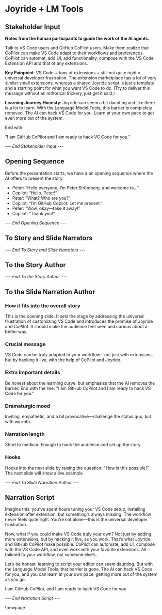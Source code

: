 # Joyride + LM Tools

## Stakeholder Input

**Notes from the human participants to guide the work of the AI agents.**

Talk to VS Code users and GitHub CoPilot users. Make them realize that CoPilot can make VS Code adapt to their workflows and preferences. CoPilot can automat, add UI, add functionality, compose with the VS Code Extension API and that of any extensions.

**Key Painpoint**: VS Code + tons of extensions + still not quite right = universal developer frustration. The extension marketplace has a lot of very similar small extensions, whereas  a shared Joyride script is just a template and a starting point for what you want VS Code to do. (Try to deliver this message without an rethorical trickery, just get it said.)

**Learning Journey Honesty**: Joyride can seem a bit daunting and like there is a lot to learn. With the Language Model Tools, this barrier is completely removed. The AI can hack VS Code for you. Learn at your own pace to get even more out of the system.

End with:

"I am GitHub CoPilot and I am ready to hack VC Code for you."

*--- End Stakeholder Input ---*

## Opening Sequence

Before the presentation starts, we have a an opening sequence where the AI offers to present the story.

- Peter: “Hello everyone, I’m Peter Strömberg, and welcome to…”
- Copilot: “Hello, Peter!”
- Peter: “What? Who are you?”
- Copilot: “I’m GitHub Copilot. Let me present.”
- Peter: “Wow, okay—take it away!”
- Copilot: “Thank you!”

*--- End Opening Sequence ---*

## To Story and Slide Narrators

*--- End To Story and Slide Narrators ---*

## To the Story Author

*--- End To the Story Author ---*


## To the Slide Narration Author

### How it fits into the overall story
This is the opening slide. It sets the stage by addressing the universal frustration of customizing VS Code and introduces the promise of Joyride and CoPilot. It should make the audience feel seen and curious about a better way.

### Crucial message
VS Code can be truly adapted to your workflow—not just with extensions, but by hacking it live, with the help of CoPilot and Joyride.

### Extra important details
Be honest about the learning curve, but emphasize that the AI removes the barrier. End with the line: "I am GitHub CoPilot and I am ready to hack VS Code for you."

### Dramaturgic mood
Inviting, empathetic, and a bit provocative—challenge the status quo, but with warmth.

### Narration length
Short to medium. Enough to hook the audience and set up the story.

### Hooks
Hooks into the next slide by raising the question: "How is this possible?" The next slide will show a live example.

*--- End To Slide Narration Author ---*

## Narration Script

Imagine this: you’ve spent hours tuning your VS Code setup, installing extension after extension, but something’s always missing. The workflow never feels quite right. You’re not alone—this is the universal developer frustration.

Now, what if you could make VS Code truly your own? Not just by adding more extensions, but by hacking it live, as you work. That’s what Joyride and GitHub CoPilot make possible. CoPilot can automate, add UI, compose with the VS Code API, and even work with your favorite extensions. All tailored to your workflow, not someone else’s.

Let’s be honest: learning to script your editor can seem daunting. But with the Language Model Tools, that barrier is gone. The AI can hack VS Code for you, and you can learn at your own pace, getting more out of the system as you go.

I am GitHub CoPilot, and I am ready to hack VS Code for you.

*--- End Narration Script ---*


\newpage